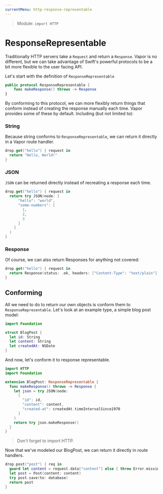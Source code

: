 ```yaml
---
currentMenu: http-response-representable
---
```


> Module: `import HTTP`

# ResponseRepresentable

Traditionally HTTP servers take a `Request` and return a `Response`. Vapor is no different, but we can take advantage of Swift's powerful protocols to be a bit more flexible to the user facing API.

Let's start with the definition of `ResponseRepresentable`

```swift
public protocol ResponseRepresentable {
    func makeResponse() throws -> Response
}
```

By conforming to this protocol, we can more flexibly return things that conform instead of creating the response manually each time. Vapor provides some of these by default. Including (but not limited to):

### String

Because string conforms to `ResponseRepresentable`, we can return it directly in a Vapor route handler.

```swift
drop.get("hello") { request in
  return "Hello, World!"
}
```

### JSON

`JSON` can be returned directly instead of recreating a response each time.

```swift
drop.get("hello") { request in
  return try JSON(node: [
      "hello": "world",
      "some-numbers": [
        1,
        2,
        3
      ]
    ]
  )
}
```

### Response

Of course, we can also return Responses for anything not covered:

```swift
drop.get("hello") { request in
  return Response(status: .ok, headers: ["Content-Type": "text/plain"], body: "Hello, World!")
}
```

## Conforming

All we need to do to return our own objects is conform them to `ResponseRepresentable`. Let's look at an example type, a simple blog post model:

```swift
import Foundation

struct BlogPost {
  let id: String
  let content: String
  let createdAt: NSDate
}
```

And now, let's conform it to response representable.

```swift
import HTTP
import Foundation

extension BlogPost: ResponseRepresentable {
  func makeResponse() throws -> Response {
    let json = try JSON(node:
      [
        "id": id,
        "content": content,
        "created-at": createdAt.timeIntervalSince1970
      ]
    )
    return try json.makeResponse()
  }
}
```

> Don't forget to import HTTP.

Now that we've modeled our BlogPost, we can return it directly in route handlers.

```swift
drop.post("post") { req in
  guard let content = request.data["content"] else { throw Error.missingContent }
  let post = Post(content: content)
  try post.save(to: database)
  return post
}
```
